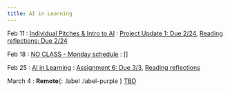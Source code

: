 ```yaml
---
title: AI in Learning
---
```


Feb 11
: [Individual Pitches & Intro to AI](#)
  : [Project Update 1: Due 2/24](https://drive.google.com/drive/folders/1hbx0OF1QKc88oBTR3nn64RTYAzKkrHsr?usp=sharing), [Reading reflections: Due 2/24](https://forms.gle/i9m6SCPz3JDezm6o8)

Feb 18
: [NO CLASS - Monday schedule](#)
  : []

Feb 25
: [AI in Learning](#)
  : [Assignment 6: Due 3/3](https://drive.google.com/drive/folders/1lnL8kJfupv4-aQXAtY42xghxrmac5VQ7?usp=drive_link), [Reading reflections](#)

March 4
: **Remote**{: .label .label-purple } [TBD](#)

<!-- March 11
: [Runtime Analysis](#)
  : [8.1](#), [8.2](#), [8.3](#), [8.4](#)
: **HW 2 due**{: .label .label-red }
 -->

 